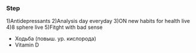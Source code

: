 ### Step
1)Antidepressants
2)Analysis day everyday
3)ON new habits for health live
4)8 sphere live
5)Fitght with bad sense
- Ходьба (повыш. ур. кислорода)
- Vitamin D

